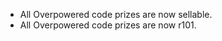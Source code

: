 ---
---

- All Overpowered code prizes are now sellable.
- All Overpowered code prizes are now r101.